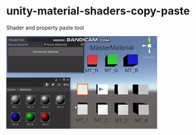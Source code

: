 # unity-material-shaders-copy-paste

Shader and property paste tool

![](https://github.com/DevDiabloH/ImageSources/blob/master/UnityTools/Shader/output.gif)

